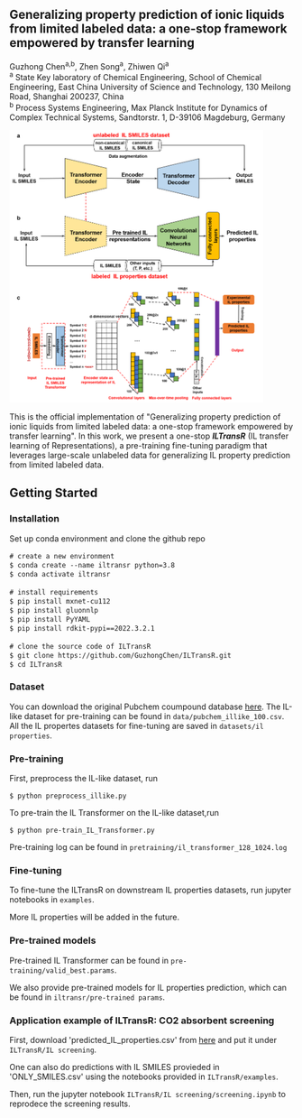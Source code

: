 ## Generalizing property prediction of ionic liquids from limited labeled data: a one-stop framework empowered by transfer learning ##

Guzhong Chen<sup>a,b</sup>, Zhen Song<sup>a</sup>, Zhiwen Qi<sup>a</sup>  
<sup>a</sup> State Key laboratory of Chemical Engineering, School of Chemical Engineering, East China University of Science and Technology, 130 Meilong Road, Shanghai 200237, China  
<sup>b</sup> Process Systems Engineering, Max Planck Institute for Dynamics of Complex Technical Systems, Sandtorstr. 1, D-39106 Magdeburg, Germany  


<img src="figs/pipeline.png" width="450">

This is the official implementation of "Generalizing property prediction of ionic liquids from limited labeled data: a one-stop framework empowered by transfer learning". In this work, we present a one-stop <strong><em>ILTransR</em></strong> (IL transfer learning of Representations), a pre-training fine-tuning paradigm that leverages large-scale unlabeled data for generalizing IL property prediction from limited labeled data.


## Getting Started

### Installation

Set up conda environment and clone the github repo

```
# create a new environment
$ conda create --name iltransr python=3.8
$ conda activate iltransr

# install requirements
$ pip install mxnet-cu112
$ pip install gluonnlp
$ pip install PyYAML
$ pip install rdkit-pypi==2022.3.2.1

# clone the source code of ILTransR
$ git clone https://github.com/GuzhongChen/ILTransR.git
$ cd ILTransR
```

### Dataset

You can download the original Pubchem coumpound database [here](ftp://ftp.ncbi.nlm.nih.gov/pubchem/Compound/). The IL-like dataset for pre-training can be found in `data/pubchem_illike_100.csv`. All the IL propertes datasets for fine-tuning are saved in `datasets/il properties`. 

### Pre-training

First, preprocess the IL-like dataset, run
```
$ python preprocess_illike.py
```

To pre-train the IL Transformer on the IL-like dataset,run
```
$ python pre-train_IL_Transformer.py
```
Pre-training log can be found in `pretraining/il_transformer_128_1024.log`
### Fine-tuning 

To fine-tune the ILTransR on downstream IL properties datasets, run jupyter notebooks in `examples`.

More IL properties will be added in the future.

### Pre-trained models

Pre-trained IL Transformer can be found in `pre-training/valid_best.params`.

We also provide pre-trained models for IL properties prediction, which can be found in `iltransr/pre-trained params`. 

### Application example of ILTransR: CO2 absorbent screening

First, download 'predicted_IL_properties.csv' from [here](https://drive.google.com/drive/folders/11CJsfLyEy6frgaN934M_JpKo4YlR_6_i?usp=sharing) and put it under `ILTransR/IL screening`.

One can also do predictions with IL SMILES provieded in 'ONLY_SMILES.csv' using the notebooks provided in `ILTransR/examples`.

Then, run the jupyter notebook `ILTransR/IL screening/screening.ipynb` to reprodece the screening results.

